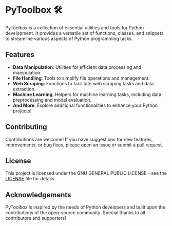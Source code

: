 # PyToolbox 🛠️

PyToolbox is a collection of essential utilities and tools for Python development. It provides a versatile set of functions, classes, and snippets to streamline various aspects of Python programming tasks.

## Features

- **Data Manipulation**: Utilities for efficient data processing and manipulation.
- **File Handling**: Tools to simplify file operations and management.
- **Web Scraping**: Functions to facilitate web scraping tasks and data extraction.
- **Machine Learning**: Helpers for machine learning tasks, including data preprocessing and model evaluation.
- **And More**: Explore additional functionalities to enhance your Python projects!

## Contributing

Contributions are welcome! If you have suggestions for new features, improvements, or bug fixes, please open an issue or submit a pull request.

## License

This project is licensed under the GNU GENERAL PUBLIC LICENSE - see the [LICENSE](LICENSE) file for details.

## Acknowledgements

PyToolbox is inspired by the needs of Python developers and built upon the contributions of the open-source community. Special thanks to all contributors and supporters!